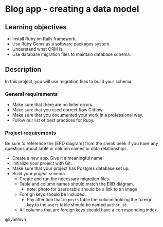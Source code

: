 # Blog app - creating a data model

## Learning objectives
- Install Ruby on Rails framework.
- Use Ruby Gems as a software packages system.
- Understand what ORM is.
- Use database migration files to maintain database schema.

## Description
In this project, you will use migration files to build your schema.

### General requirements

- Make sure that there are no linter errors.
- Make sure that you used correct flow Gitflow.
- Make sure that you documented your work in a professional way.
- Follow our list of best practices for Ruby.


### Project requirements
Be sure to reference the [ERD diagram] from the sneak peek if you have any questions about table or column names or data relationships.

- Create a new app. Give it a meaningful name.
- Initialize your project with Git.
- Make sure that your project has Postgres database set up.
- Build your project schema.
    - Create and run the necessary migration files.
    - Table and column names should match the ERD diagram.
        - note: photo for users table should be a link to an image
    - Foreign keys should be included.
        - Pay attention that in `posts` table the column holding the foreign key to the `users` table should be named `author_id`
    - All columns that are foreign keys should have a corresponding index.

@ivanmvh